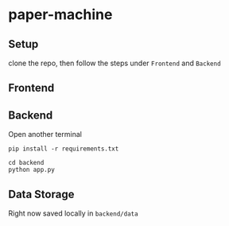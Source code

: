 # paper-machine

## Setup

clone the repo, then follow the steps under `Frontend` and `Backend`

## Frontend

## Backend

Open another terminal

```
pip install -r requirements.txt
```

```
cd backend
python app.py
```

## Data Storage

Right now saved locally in `backend/data`
